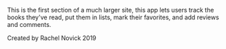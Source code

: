 This is the first section of a much larger site, this app lets users track the books they've read, put them in lists, mark their favorites, and add reviews and comments.

Created by Rachel Novick 2019
